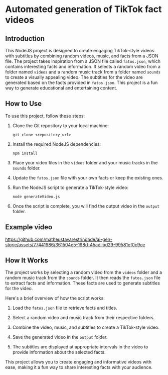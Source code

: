 # Automated generation of TikTok fact videos 

## Introduction

This NodeJS project is designed to create engaging TikTok-style videos with subtitles by combining random videos, music, and facts from a JSON file. The project takes inspiration from a JSON file called `fatos.json`, which contains interesting facts and information. It selects a random video from a folder named `videos` and a random music track from a folder named `sounds` to create a visually appealing video. The subtitles for the video are generated based on the facts provided in `fatos.json`. This project is a fun way to generate educational and entertaining content.

## How to Use

To use this project, follow these steps:

1. Clone the Git repository to your local machine:

   ```
   git clone <repository_url>
   ```

2. Install the required NodeJS dependencies:

   ```
   npm install
   ```

3. Place your video files in the `videos` folder and your music tracks in the `sounds` folder.

4. Update the `fatos.json` file with your own facts or keep the existing ones.

5. Run the NodeJS script to generate a TikTok-style video:

   ```
   node generateVideo.js
   ```

6. Once the script is complete, you will find the output video in the `output` folder.

## Example video

https://github.com/matheustavarestrindade/ai-gen-storie/assets/77441986/361504e5-198d-45ad-bd29-99581ef0c9ce

## How It Works

The project works by selecting a random video from the `videos` folder and a random music track from the `sounds` folder. It then reads the `fatos.json` file to extract facts and information. These facts are used to generate subtitles for the video.

Here's a brief overview of how the script works:

1. Load the `fatos.json` file to retrieve facts and titles.

2. Select a random video and music track from their respective folders.

3. Combine the video, music, and subtitles to create a TikTok-style video.

4. Save the generated video in the `output` folder.

5. The subtitles are displayed at appropriate intervals in the video to provide information about the selected facts.

This project allows you to create engaging and informative videos with ease, making it a fun way to share interesting facts with your audience.
